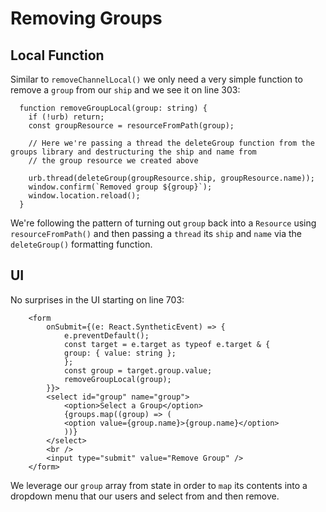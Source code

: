 # Removing Groups

## Local Function

Similar to `removeChannelLocal()` we only need a very simple function to remove a `group` from our `ship` and we see it on line 303:

```
  function removeGroupLocal(group: string) {
    if (!urb) return;
    const groupResource = resourceFromPath(group);

    // Here we're passing a thread the deleteGroup function from the groups library and destructuring the ship and name from
    // the group resource we created above

    urb.thread(deleteGroup(groupResource.ship, groupResource.name));
    window.confirm(`Removed group ${group}`);
    window.location.reload();
  }
```

We're following the pattern of turning out `group` back into a `Resource` using `resourceFromPath()` and then passing a `thread` its `ship` and `name` via the `deleteGroup()` formatting function.

## UI

No surprises in the UI starting on line 703:

```
    <form
        onSubmit={(e: React.SyntheticEvent) => {
            e.preventDefault();
            const target = e.target as typeof e.target & {
            group: { value: string };
            };
            const group = target.group.value;
            removeGroupLocal(group);
        }}>
        <select id="group" name="group">
            <option>Select a Group</option>
            {groups.map((group) => (
            <option value={group.name}>{group.name}</option>
            ))}
        </select>
        <br />
        <input type="submit" value="Remove Group" />
    </form>
```

We leverage our `group` array from state in order to `map` its contents into a dropdown menu that our users and select from and then remove.
